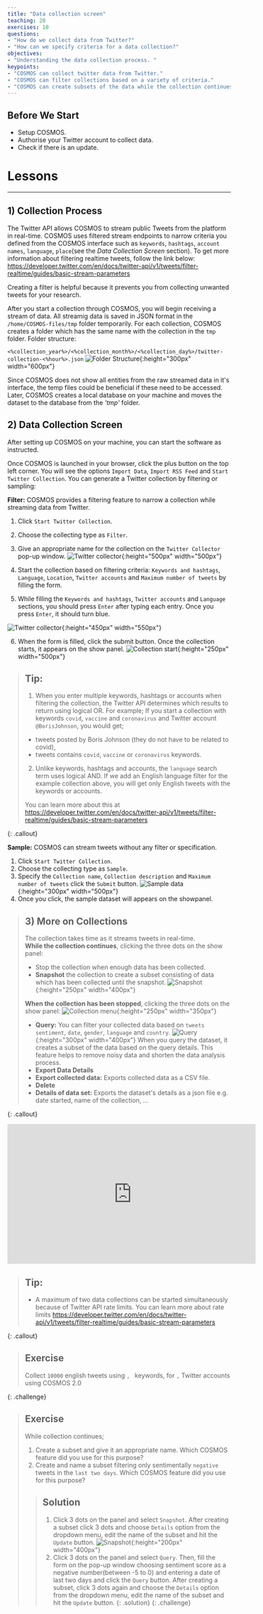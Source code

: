```yaml
---
title: "Data collection screen"
teaching: 20
exercises: 10
questions:
- "How do we collect data from Twitter?"
- "How can we specify criteria for a data collection?"
objectives:
- "Understanding the data collection process. "
keypoints:
- "COSMOS can collect twitter data from Twitter."
- "COSMOS can filter collections based on a variety of criteria."
- "COSMOS can create subsets of the data while the collection continues."
---
```


## Before We Start
- Setup COSMOS.
- Authorise your Twitter account to collect data.
- Check if there is an update.

# Lessons
***
## 1) Collection Process

The Twitter API allows COSMOS to stream public Tweets from the platform in real-time. COSMOS uses filtered stream endpoints to narrow criteria you defined from the COSMOS interface such as `keywords`, `hashtags`, `account names`, `language`, `place`(see the *Data Collection Screen* section). To get more information about filtering realtime tweets, follow the link below:
<https://developer.twitter.com/en/docs/twitter-api/v1/tweets/filter-realtime/guides/basic-stream-parameters> 

Creating a filter is helpful because it prevents you from collecting unwanted tweets for your research.

After you start a collection through COSMOS, you will begin receiving a stream of data. All streamig data is saved in JSON format in the `/home/COSMOS-files/tmp` folder temporarily. For each collection, COSMOS creates a folder which has the same name with the collection in the `tmp` folder. Folder structure:

`<%collection_year%>/<%collection_month%>/<%collection_day%>/twitter-collection-<%hour%>.json` 
![Folder Structure](../fig/Folder-structure.png){:height="300px" width="600px"}

Since COSMOS does not show all entities from the raw streamed data in it's interface, the temp files could be beneficial if these need to be accessed. Later, COSMOS creates a local database on your machine and moves the dataset to the database from the *'tmp'* folder.

## 2) Data Collection Screen
After setting up COSMOS on your machine, you can start the software as instructed. 

Once COSMOS is launched in your browser, click the plus button on the top left corner. You will see the options `Import Data`, `Import RSS Feed` and `Start Twitter Collection`. You can generate a Twitter collection by filtering or sampling:


**Filter:**
COSMOS provides a filtering feature to narrow a collection while streaming data from Twitter.
1. Click `Start Twitter Collection`.
2. Choose the collecting type as `Filter`.
3. Give an appropriate name for the collection on the `Twitter Collector` pop-up window.
![Twitter collector](../fig/Twitter_Collector.png){:height="500px" width="500px"}

4. Start the collection based on filtering criteria: `Keywords and hashtags`, `Language`, `Location`, `Twitter accounts` and `Maximum number of tweets` by filling the form.
5. While filling the `Keywords and hashtags`, `Twitter accounts` and `Language` sections, you should press `Enter` after typing each entry. Once you press `Enter`, it should turn blue. 

![Twitter collector](../fig/twitter_collector_enter.png){:height="450px" width="550px"}

6. When the form is filled, click the submit button. Once the collection starts, it appears on the show panel.
![Collection start](../fig/collection-start.png){:height="250px" width="500px"}

> ## Tip:
>
> 1. When you enter multiple keywords, hashtags or accounts when filtering the collection, the Twitter API determines which results to return using logical OR. For example; 
> If you start a collection with keywords `covid`, `vaccine` and `coronavirus` and Twitter account `@BorisJohnson`, you would get;
> - tweets posted by Boris Johnson (they do not have to be related to covid),
> - tweets contains `covid`, `vaccine` or `coronavirus` keywords. 
> 2. Unlike keywords, hashtags and accounts, the `language` search term uses logical AND. If we add an English
> language filter for the example collection above, you will get only English tweets with the keywords or accounts. 
>
> You can learn more about this at <https://developer.twitter.com/en/docs/twitter-api/v1/tweets/filter-realtime/guides/basic-stream-parameters>
>
{: .callout}







**Sample:**
COSMOS can stream tweets without any filter or specification.
1. Click `Start Twitter Collection`.
2. Choose the collecting type as `Sample`. 
3. Specify the `Collection name`, `Collection description` and `Maximum number of tweets` click the `Submit` button.
![Sample data](../fig/sample_data.png){:height="300px" width="500px"}
4. Once you click, the sample dataset will appears on the showpanel.

> ## 3) More on Collections
>
> The collection takes time as it streams tweets in real-time.    
> **While the collection continues**, clicking the three dots on the show panel:
> * Stop the collection when enough data has been collected.
> * **Snapshot** the collection to create a subset consisting of data which has been collected until the snapshot.
> ![Snapshot](../fig/take-snapshot.png){:height="250px" width="400px"}
> 
> **When the collection has been stopped**, clicking the three dots on the show panel: 
![Collection menu](../fig/collection_menu.png){:height="250px" width="350px"}
> * **Query:** You can filter your collected data based on `tweets sentiment`, `date`, `gender`, `language` and `country`.
![Query](../fig/Query.png){:height="300px" width="400px"}
> When you query the dataset, it creates a subset of the data based on the query details. This feature helps to remove noisy data and shorten the data analysis process. 
> * **Export Data Details**
> * **Export collected data:** Exports collected data as a CSV file.
> * **Delete**
> * **Details of data set:** Exports the dataset's details as a json file e.g. date started, name of the collection, ...
>
>
>
{: .callout}

<iframe width="560" height="315" src="https://www.youtube.com/embed/TNkbuyn5cB4" title="YouTube video player" frameborder="0" allow="accelerometer; autoplay; clipboard-write; encrypted-media; gyroscope; picture-in-picture" allowfullscreen></iframe>

> ## Tip:
>
> - A maximum of two data collections can be started simultaneously because of Twitter API rate limits. You can learn more about rate limits
> <https://developer.twitter.com/en/docs/twitter-api/v1/tweets/filter-realtime/guides/basic-stream-parameters>
> 
>
{: .callout}

> ## Exercise
> Collect `10000` english tweets using ``, `` keywords, for ``,`` Twitter accounts using COSMOS 2.0
>
{: .challenge}

> ## Exercise
> While collection continues; 
> 1. Create a subset and give it an appropriate name. 
> Which COSMOS feature did you use for this purpose? 
> 2. Create and name a subset filtering only sentimentally
> `negative` tweets in the `last two days`.
> Which COSMOS feature did you use for this purpose? 
>
> > ## Solution
> > 1. Click 3 dots on the panel and select `Snapshot`. After creating a subset click 3 dots and choose `Details` option from the dropdown menu, edit the name of the subset and hit the `Update` button.
> > ![Snapshot](../fig/name-snapshot.png){:height="200px" width="400px"}
> > 2.  Click 3 dots on the panel and select `Query`. Then, fill the form on the pop-up window choosing sentiment score as a negative number(between -5 to 0) and entering a date of last two days and click the `Query` button. After creating a subset, click 3 dots again and choose the `Details` option from the dropdown menu, edit the name of the subset and hit the `Update` button.
> {: .solution}
{: .challenge}
